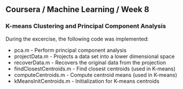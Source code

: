 ## Coursera / Machine Learning / Week 8
### K-means Clustering and Principal Component Analysis

During the excercise, the following code was implemented:
* pca.m - Perform principal component analysis
* projectData.m - Projects a data set into a lower dimensional space 
* recoverData.m - Recovers the original data from the projection 
* findClosestCentroids.m - Find closest centroids (used in K-means) 
* computeCentroids.m - Compute centroid means (used in K-means) 
* kMeansInitCentroids.m - Initialization for K-means centroids
